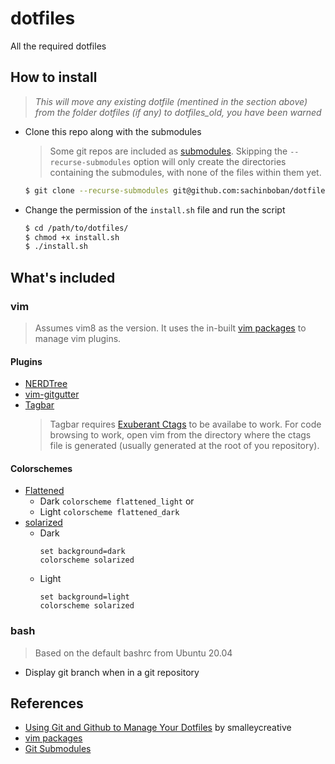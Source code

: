 # dotfiles
All the required dotfiles

## How to install
> _This will move any existing dotfile (mentined in the section above) from the
> folder dotfiles (if any) to dotfiles_old, you have been warned_

* Clone this repo along with the submodules
  > Some git repos are included as [submodules][git-submodule]. Skipping the
  > `--recurse-submodules` option will only create the directories containing
  > the submodules, with none of the files within them yet.
  ```sh
  $ git clone --recurse-submodules git@github.com:sachinboban/dotfiles.git
   ```
* Change the permission of the `install.sh` file and run the script
  ```sh
  $ cd /path/to/dotfiles/
  $ chmod +x install.sh
  $ ./install.sh
  ```

## What's included
### vim
> Assumes vim8 as the version. It uses the in-built [vim packages][vim-pkg] to
> manage vim plugins.

#### Plugins
* [NERDTree][nerdtree-git]
* [vim-gitgutter][gitgutter-git]
* [Tagbar][tagbar-git]
  > Tagbar requires [Exuberant Ctags][ctags] to be availabe to work. For code
  > browsing to work, open vim from the directory where the ctags file is
  > generated (usually generated at the root of you repository).

#### Colorschemes
* [Flattened][flattened-git]
  + Dark `colorscheme flattened_light` or
  + Light `colorscheme flattened_dark`
* [solarized][solarized-git]
  + Dark
    ```
    set background=dark
    colorscheme solarized
    ```
  + Light
    ```
    set background=light
    colorscheme solarized
    ```
### bash
> Based on the default bashrc from Ubuntu 20.04
* Display git branch when in a git repository

## References
 * [Using Git and Github to Manage Your Dotfiles][dofile-ref] by smalleycreative
 * [vim packages][vim-pkg]
 * [Git Submodules][git-submodule]

[dofile-ref]: http://blog.smalleycreative.com/tutorials/using-git-and-github-to-manage-your-dotfiles/
[vim-pkg]: https://vimhelp.org/repeat.txt.html#packages
[nerdtree-git]: https://github.com/preservim/nerdtree
[gitgutter-git]: https://github.com/airblade/vim-gitgutter
[tagbar-git]: https://github.com/preservim/tagbar
[ctags]: http://ctags.sourceforge.net/
[flattened-git]: https://github.com/romainl/flattened
[solarized-git]: https://github.com/altercation/vim-colors-solarized
[git-submodule]: https://git-scm.com/book/en/v2/Git-Tools-Submodules
